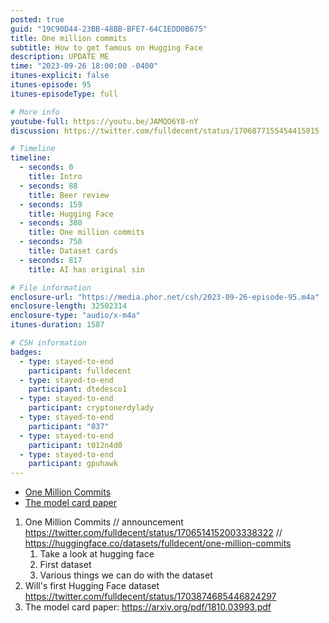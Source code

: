 ```yaml
---
posted: true
guid: "19C90D44-23BB-48BB-BFE7-64C1EDD0B675"
title: One million commits
subtitle: How to get famous on Hugging Face
description: UPDATE ME 
time: "2023-09-26 18:00:00 -0400"
itunes-explicit: false
itunes-episode: 95
itunes-episodeType: full

# More info
youtube-full: https://youtu.be/JAMQO6Y8-nY
discussion: https://twitter.com/fulldecent/status/1706877155454415015

# Timeline
timeline:
  - seconds: 0
    title: Intro
  - seconds: 88
    title: Beer review
  - seconds: 159
    title: Hugging Face
  - seconds: 380
    title: One million commits
  - seconds: 750
    title: Dataset cards
  - seconds: 817
    title: AI has original sin

# File information
enclosure-url: "https://media.phor.net/csh/2023-09-26-episode-95.m4a"
enclosure-length: 32502314
enclosure-type: "audio/x-m4a"
itunes-duration: 1587

# CSH information
badges:
  - type: stayed-to-end
    participant: fulldecent
  - type: stayed-to-end
    participant: dtedesco1
  - type: stayed-to-end
    participant: cryptonerdylady
  - type: stayed-to-end
    participant: "037"
  - type: stayed-to-end
    participant: t012n4d0
  - type: stayed-to-end
    participant: gpuhawk    
---
```


- [One Million Commits](https://huggingface.co/datasets/fulldecent/one-million-commits)
- [The model card paper](https://arxiv.org/pdf/1810.03993.pdf)

<!--end of quick notes-->

1. One Million Commits // announcement https://twitter.com/fulldecent/status/1706514152003338322 // https://huggingface.co/datasets/fulldecent/one-million-commits 
   1. Take a look at hugging face
   2. First dataset
   3. Various things we can do with the dataset
2. Will's first Hugging Face dataset https://twitter.com/fulldecent/status/1703874685446824297 
3. The model card paper: https://arxiv.org/pdf/1810.03993.pdf